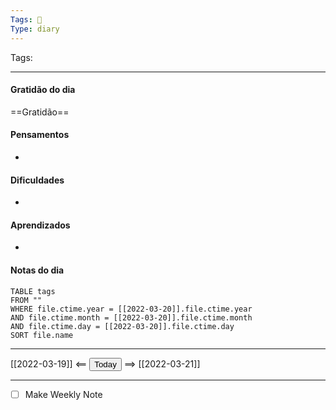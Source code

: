 ```yaml
---
Tags: 📝
Type: diary
---
```


Tags:  

---

#### Gratidão do dia
==Gratidão==

#### Pensamentos
- 

#### Dificuldades
- 

#### Aprendizados
- 

#### Notas do dia
```dataview
TABLE tags
FROM ""
WHERE file.ctime.year = [[2022-03-20]].file.ctime.year
AND file.ctime.month = [[2022-03-20]].file.ctime.month
AND file.ctime.day = [[2022-03-20]].file.ctime.day
SORT file.name
```

---

[[2022-03-19]] <== <button class="date_button_today">Today</button> ==> [[2022-03-21]]

---




- [ ] Make Weekly Note
